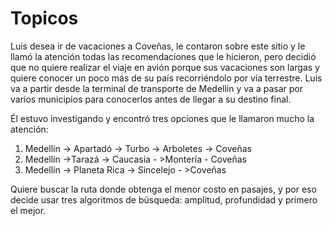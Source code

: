 # Topicos

Luis desea ir de vacaciones a Coveñas, le contaron sobre este sitio y le llamó la atención todas las recomendaciones que le hicieron, pero decidió que no quiere realizar el viaje en avión porque sus vacaciones son largas y quiere conocer un poco más de su país recorriéndolo por vía terrestre. Luis va a partir desde la terminal de transporte de Medellín y va a pasar por varios municipios para conocerlos antes de llegar a su destino final.

Él estuvo investigando y encontró tres opciones que le llamaron mucho la atención:

1.	Medellín -> Apartadó -> Turbo -> Arboletes -> Coveñas
2.	Medellín ->Tarazá -> Caucasia - >Montería - Coveñas
3.	Medellín -> Planeta Rica -> Sincelejo - >Coveñas

Quiere buscar la ruta donde obtenga el menor costo en pasajes, y por eso decide usar tres algoritmos de búsqueda: amplitud, profundidad y primero el mejor.
